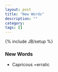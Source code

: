 ```yaml
---
layout: post
title: "New Words"
description: ""
category: 
tags: []
---
```

{% include JB/setup %}

### New Words

* Capricous
=erratic

